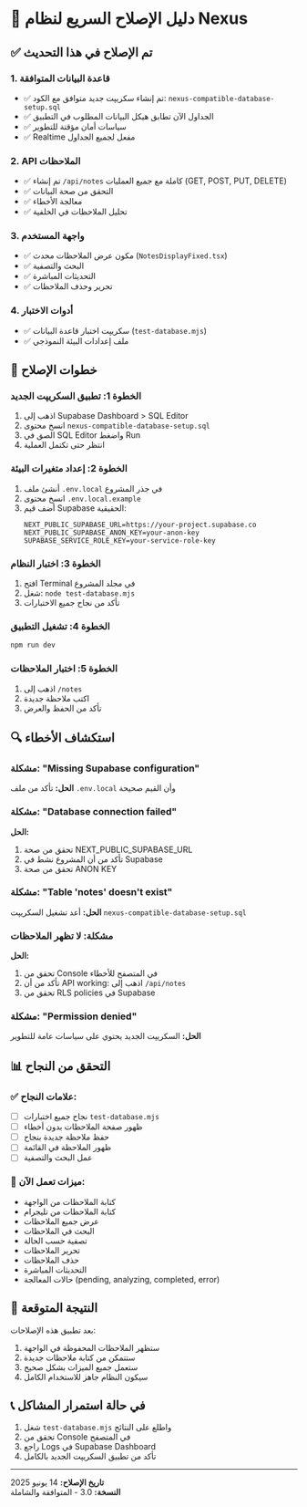 # 🔧 دليل الإصلاح السريع لنظام Nexus

## ✅ تم الإصلاح في هذا التحديث

### 1. قاعدة البيانات المتوافقة
- ✅ تم إنشاء سكريپت جديد متوافق مع الكود: `nexus-compatible-database-setup.sql`
- ✅ الجداول الآن تطابق هيكل البيانات المطلوب في التطبيق
- ✅ سياسات أمان مؤقتة للتطوير
- ✅ Realtime مفعل لجميع الجداول

### 2. API الملاحظات
- ✅ تم إنشاء `/api/notes` كاملة مع جميع العمليات (GET, POST, PUT, DELETE)
- ✅ التحقق من صحة البيانات
- ✅ معالجة الأخطاء
- ✅ تحليل الملاحظات في الخلفية

### 3. واجهة المستخدم
- ✅ مكون عرض الملاحظات محدث (`NotesDisplayFixed.tsx`)
- ✅ البحث والتصفية
- ✅ التحديثات المباشرة
- ✅ تحرير وحذف الملاحظات

### 4. أدوات الاختبار
- ✅ سكريپت اختبار قاعدة البيانات (`test-database.mjs`)
- ✅ ملف إعدادات البيئة النموذجي

## 🚀 خطوات الإصلاح

### الخطوة 1: تطبيق السكريپت الجديد
1. اذهب إلى Supabase Dashboard > SQL Editor
2. انسخ محتوى `nexus-compatible-database-setup.sql`
3. الصق في SQL Editor واضغط Run
4. انتظر حتى تكتمل العملية

### الخطوة 2: إعداد متغيرات البيئة
1. أنشئ ملف `.env.local` في جذر المشروع
2. انسخ محتوى `.env.local.example`
3. أضف قيم Supabase الحقيقية:
   ```env
   NEXT_PUBLIC_SUPABASE_URL=https://your-project.supabase.co
   NEXT_PUBLIC_SUPABASE_ANON_KEY=your-anon-key
   SUPABASE_SERVICE_ROLE_KEY=your-service-role-key
   ```

### الخطوة 3: اختبار النظام
1. افتح Terminal في مجلد المشروع
2. شغل: `node test-database.mjs`
3. تأكد من نجاح جميع الاختبارات

### الخطوة 4: تشغيل التطبيق
```bash
npm run dev
```

### الخطوة 5: اختبار الملاحظات
1. اذهب إلى `/notes`
2. اكتب ملاحظة جديدة
3. تأكد من الحفظ والعرض

## 🔍 استكشاف الأخطاء

### مشكلة: "Missing Supabase configuration"
**الحل:** تأكد من ملف `.env.local` وأن القيم صحيحة

### مشكلة: "Database connection failed"
**الحل:** 
1. تحقق من صحة NEXT_PUBLIC_SUPABASE_URL
2. تأكد من أن المشروع نشط في Supabase
3. تحقق من صحة ANON KEY

### مشكلة: "Table 'notes' doesn't exist"
**الحل:** أعد تشغيل السكريپت `nexus-compatible-database-setup.sql`

### مشكلة: لا تظهر الملاحظات
**الحل:**
1. تحقق من Console في المتصفح للأخطاء
2. تأكد من أن API working: اذهب إلى `/api/notes`
3. تحقق من RLS policies في Supabase

### مشكلة: "Permission denied"
**الحل:** السكريپت الجديد يحتوي على سياسات عامة للتطوير

## 📊 التحقق من النجاح

### ✅ علامات النجاح:
- [ ] نجاح جميع اختبارات `test-database.mjs`
- [ ] ظهور صفحة الملاحظات بدون أخطاء
- [ ] حفظ ملاحظة جديدة بنجاح
- [ ] ظهور الملاحظة في القائمة
- [ ] عمل البحث والتصفية

### 🎯 ميزات تعمل الآن:
- كتابة الملاحظات من الواجهة
- كتابة الملاحظات من تليجرام
- عرض جميع الملاحظات
- البحث في الملاحظات
- تصفية حسب الحالة
- تحرير الملاحظات
- حذف الملاحظات
- التحديثات المباشرة
- حالات المعالجة (pending, analyzing, completed, error)

## 🎉 النتيجة المتوقعة

بعد تطبيق هذه الإصلاحات:
1. ستظهر الملاحظات المحفوظة في الواجهة
2. ستتمكن من كتابة ملاحظات جديدة
3. ستعمل جميع الميزات بشكل صحيح
4. سيكون النظام جاهز للاستخدام الكامل

## 📞 في حالة استمرار المشاكل

1. شغل `test-database.mjs` واطلع على النتائج
2. تحقق من Console في المتصفح
3. راجع Logs في Supabase Dashboard
4. تأكد من تطبيق السكريپت الجديد بالكامل

---

**تاريخ الإصلاح:** 14 يونيو 2025  
**النسخة:** 3.0 - المتوافقة والشاملة
